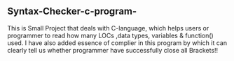 ## Syntax-Checker-c-program-
This is Small Project that deals with C-language, which helps users or programmer to read how many LOCs ,data types, variables &amp; function() used.
I have also added essence of complier in this program by which it can clearly tell us whether programmer have successfully close all Brackets!! 
